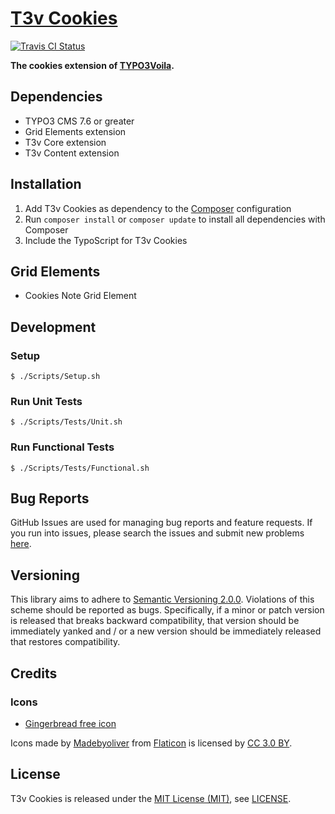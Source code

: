 [T3v Cookies]
=============

[![Travis CI Status][Travis CI Status]][Travis CI]

**The cookies extension of [TYPO3Voila].**

Dependencies
------------

* TYPO3 CMS 7.6 or greater
* Grid Elements extension
* T3v Core extension
* T3v Content extension

Installation
------------

1. Add T3v Cookies as dependency to the [Composer] configuration
2. Run `composer install` or `composer update` to install all dependencies with Composer
3. Include the TypoScript for T3v Cookies

Grid Elements
-------------

* Cookies Note Grid Element

Development
-----------

### Setup

```
$ ./Scripts/Setup.sh
```

### Run Unit Tests

```
$ ./Scripts/Tests/Unit.sh
```

### Run Functional Tests

```
$ ./Scripts/Tests/Functional.sh
```

Bug Reports
-----------

GitHub Issues are used for managing bug reports and feature requests. If you run into issues, please search the issues
and submit new problems [here].

Versioning
----------

This library aims to adhere to [Semantic Versioning 2.0.0]. Violations of this scheme should be reported as bugs.
Specifically, if a minor or patch version is released that breaks backward compatibility, that version should be
immediately yanked and / or a new version should be immediately released that restores compatibility.

Credits
-------

### Icons

* [Gingerbread free icon]

Icons made by [Madebyoliver] from [Flaticon] is licensed by [CC 3.0 BY].

License
-------

T3v Cookies is released under the [MIT License (MIT)], see [LICENSE].

[CC 3.0 BY]: http://creativecommons.org/licenses/by/3.0/ "Creative Commons BY 3.0"
[Composer]: https://getcomposer.org "Dependency Manager for PHP"
[Flaticon]: http://www.flaticon.com "Flaticon"
[Gingerbread free icon]: http://www.flaticon.com/free-icon/gingerbread_135616 "Gingerbread free icon"
[here]: https://github.com/t3v/t3v_cookies/issues "GitHub Issue Tracker"
[LICENSE]: https://raw.githubusercontent.com/t3v/t3v_cookies/master/LICENSE "License"
[Madebyoliver]: http://www.flaticon.com/authors/madebyoliver "Madebyoliver"
[MIT License (MIT)]: http://opensource.org/licenses/MIT "The MIT License (MIT)"
[Semantic Versioning 2.0.0]: http://semver.org "Semantic Versioning 2.0.0"
[T3v Cookies]: https://t3v.github.io/t3v_cookies/ "The cookies extension of TYPO3Voila."
[Travis CI Status]: https://img.shields.io/travis/t3v/t3v_cookies.svg?style=flat "Travis CI Status"
[Travis CI]: https://travis-ci.org/t3v/t3v_cookies "T3v Cookies at Travis CI"
[TYPO3voila]: https://github.com/t3v "“UH LÁLÁ, TYPO3!”"